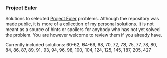 ### Project Euler

Solutions to selected [Project Euler](http://projecteuler.net) problems. Although the repository was made public, it is more of 
a collection of my personal solutions. It is not meant as a source of hints or spoilers for anybody who has not yet solved the problem.
You are however welcome to review them if you already have.

Currently included solutions:
60-62, 64-66, 68, 70, 72, 73, 75, 77, 78, 80, 84, 86, 87, 89, 91, 93, 94, 96, 98, 100, 104, 124, 125, 145, 187, 205, 427

